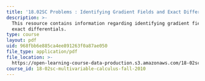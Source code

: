 ```yaml
---
title: '18.02SC Problems : Identifying Gradient Fields and Exact Differentials'
description: >-
  This resource contains information regarding identifying gradient fields and
  exact differentials.
type: course
layout: pdf
uid: 968fbb6e885ca4ee891263f0a87ae050
file_type: application/pdf
file_location: >-
  https://open-learning-course-data-production.s3.amazonaws.com/18-02sc-multivariable-calculus-fall-2010/968fbb6e885ca4ee891263f0a87ae050_MIT18_02SC_pb_62_quest.pdf
course_id: 18-02sc-multivariable-calculus-fall-2010
---
```

